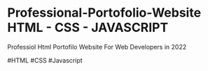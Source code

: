 # Professional-Portofolio-Website HTML - CSS - JAVASCRIPT

Professiol Html Portofilo Website For Web Developers in 2022

#HTML
#CSS
#Javascript 
